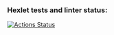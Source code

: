 ### Hexlet tests and linter status:
[![Actions Status](https://github.com/mariapolyakova888/data-analytics-project-92/workflows/hexlet-check/badge.svg)](https://github.com/mariapolyakova888/data-analytics-project-92/actions)